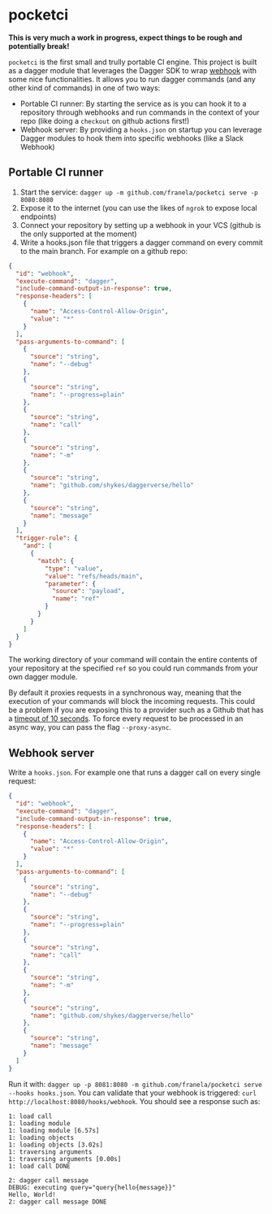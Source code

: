 # pocketci

**This is very much a work in progress, expect things to be rough and potentially break!**

`pocketci` is the first small and trully portable CI engine. This project is built as a dagger module that leverages the Dagger SDK to wrap [webhook](https://github/adnanh/webhook) with some nice functionalities. It allows you to run dagger commands (and any other kind of commands) in one of two ways:

- Portable CI runner: By starting the service as is you can hook it to a repository through webhooks and run commands in the context of your repo (like doing a `checkout` on github actions first!)
- Webhook server: By providing a `hooks.json` on startup you can leverage Dagger modules to hook them into specific webhooks (like a Slack Webhook)

## Portable CI runner

1. Start the service: `dagger up -m github.com/franela/pocketci serve -p 8080:8080`
2. Expose it to the internet (you can use the likes of `ngrok` to expose local endpoints)
3. Connect your repository by setting up a webhook in your VCS (github is the only supported at the moment)
4. Write a hooks.json file that triggers a dagger command on every commit to the main branch. For example on a github repo:

```json
{
  "id": "webhook",
  "execute-command": "dagger",
  "include-command-output-in-response": true,
  "response-headers": [
    {
      "name": "Access-Control-Allow-Origin",
      "value": "*"
    }
  ],
  "pass-arguments-to-command": [
    {
      "source": "string",
      "name": "--debug"
    },
    {
      "source": "string",
      "name": "--progress=plain"
    },
    {
      "source": "string",
      "name": "call"
    },
    {
      "source": "string",
      "name": "-m"
    },
    {
      "source": "string",
      "name": "github.com/shykes/daggerverse/hello"
    },
    {
      "source": "string",
      "name": "message"
    }
  ],
  "trigger-rule": {
    "and": [
      {
        "match": {
          "type": "value",
          "value": "refs/heads/main",
          "parameter": {
            "source": "payload",
            "name": "ref"
          }
        }
      }
    ]
  }
}
```

The working directory of your command will contain the entire contents of your repository at the specified `ref` so you could run commands from your own dagger module.

By default it proxies requests in a synchronous way, meaning that the execution of your commands will block the incoming requests. This could be a problem if you are exposing this to a provider such as a Github that has a [timeout of 10 seconds](https://docs.github.com/en/webhooks/testing-and-troubleshooting-webhooks/troubleshooting-webhooks#timed-out). To force every request to be processed in an async way, you can pass the flag `--proxy-async`.

## Webhook server

Write a `hooks.json`. For example one that runs a dagger call on every single request:

```json
{
  "id": "webhook",
  "execute-command": "dagger",
  "include-command-output-in-response": true,
  "response-headers": [
    {
      "name": "Access-Control-Allow-Origin",
      "value": "*"
    }
  ],
  "pass-arguments-to-command": [
    {
      "source": "string",
      "name": "--debug"
    },
    {
      "source": "string",
      "name": "--progress=plain"
    },
    {
      "source": "string",
      "name": "call"
    },
    {
      "source": "string",
      "name": "-m"
    },
    {
      "source": "string",
      "name": "github.com/shykes/daggerverse/hello"
    },
    {
      "source": "string",
      "name": "message"
    }
  ]
}
```

Run it with: `dagger up -p 8081:8080 -m github.com/franela/pocketci serve --hooks hooks.json`. You can validate that your webhook is triggered: `curl http://localhost:8080/hooks/webhook`. You should see a response such as:

```
1: load call
1: loading module
1: loading module [6.57s]
1: loading objects
1: loading objects [3.02s]
1: traversing arguments
1: traversing arguments [0.00s]
1: load call DONE

2: dagger call message
DEBUG: executing query="query{hello{message}}"
Hello, World!
2: dagger call message DONE
```
